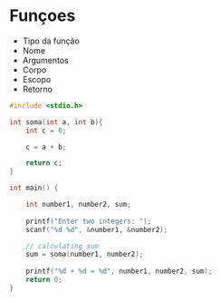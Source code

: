 # Funçoes

- Tipo da função 
- Nome
- Argumentos
- Corpo
- Escopo
- Retorno

```cpp
#include <stdio.h>

int soma(int a, int b){
    int c = 0;

    c = a + b;

    return c;
}

int main() {    

    int number1, number2, sum;
    
    printf("Enter two integers: ");
    scanf("%d %d", &number1, &number2);

    // calculating sum
    sum = soma(number1, number2);      
    
    printf("%d + %d = %d", number1, number2, sum);
    return 0;
}
```


